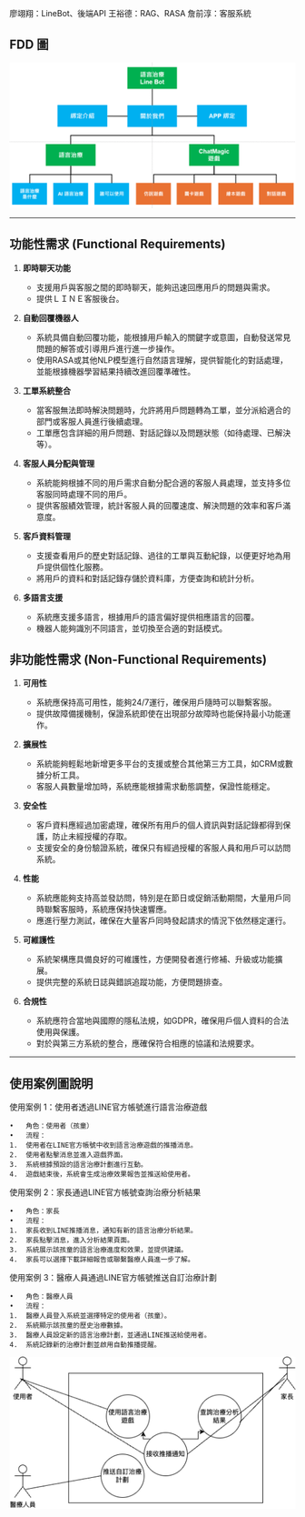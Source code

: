 廖翊翔：LineBot、後端API
王裕德：RAG、RASA
詹前淳：客服系統

## FDD 圖
![FDD](img/FDD.png "FDD 圖")

---

## 功能性需求 (Functional Requirements)

1. **即時聊天功能**
   - 支援用戶與客服之間的即時聊天，能夠迅速回應用戶的問題與需求。
   - 提供ＬＩＮＥ客服後台。

2. **自動回覆機器人**
   - 系統具備自動回覆功能，能根據用戶輸入的關鍵字或意圖，自動發送常見問題的解答或引導用戶進行進一步操作。
   - 使用RASA或其他NLP模型進行自然語言理解，提供智能化的對話處理，並能根據機器學習結果持續改進回覆準確性。

3. **工單系統整合**
   - 當客服無法即時解決問題時，允許將用戶問題轉為工單，並分派給適合的部門或客服人員進行後續處理。
   - 工單應包含詳細的用戶問題、對話記錄以及問題狀態（如待處理、已解決等）。

4. **客服人員分配與管理**
   - 系統能夠根據不同的用戶需求自動分配合適的客服人員處理，並支持多位客服同時處理不同的用戶。
   - 提供客服績效管理，統計客服人員的回覆速度、解決問題的效率和客戶滿意度。

5. **客戶資料管理**
   - 支援查看用戶的歷史對話記錄、過往的工單與互動紀錄，以便更好地為用戶提供個性化服務。
   - 將用戶的資料和對話記錄存儲於資料庫，方便查詢和統計分析。

6. **多語言支援**
   - 系統應支援多語言，根據用戶的語言偏好提供相應語言的回覆。
   - 機器人能夠識別不同語言，並切換至合適的對話模式。

## 非功能性需求 (Non-Functional Requirements)

1. **可用性**
   - 系統應保持高可用性，能夠24/7運行，確保用戶隨時可以聯繫客服。
   - 提供故障備援機制，保證系統即使在出現部分故障時也能保持最小功能運作。

2. **擴展性**
   - 系統能夠輕鬆地新增更多平台的支援或整合其他第三方工具，如CRM或數據分析工具。
   - 客服人員數量增加時，系統應能根據需求動態調整，保證性能穩定。

3. **安全性**
   - 客戶資料應經過加密處理，確保所有用戶的個人資訊與對話記錄都得到保護，防止未經授權的存取。
   - 支援安全的身份驗證系統，確保只有經過授權的客服人員和用戶可以訪問系統。

4. **性能**
   - 系統應能夠支持高並發訪問，特別是在節日或促銷活動期間，大量用戶同時聯繫客服時，系統應保持快速響應。
   - 應進行壓力測試，確保在大量客戶同時發起請求的情況下依然穩定運行。

5. **可維護性**
   - 系統架構應具備良好的可維護性，方便開發者進行修補、升級或功能擴展。
   - 提供完整的系統日誌與錯誤追蹤功能，方便問題排查。

6. **合規性**
   - 系統應符合當地與國際的隱私法規，如GDPR，確保用戶個人資料的合法使用與保護。
   - 對於與第三方系統的整合，應確保符合相應的協議和法規要求。

---

## 使用案例圖說明

使用案例 1：使用者透過LINE官方帳號進行語言治療遊戲

	•	角色：使用者（孩童）
	•	流程：
	1.	使用者在LINE官方帳號中收到語言治療遊戲的推播消息。
	2.	使用者點擊消息並進入遊戲界面。
	3.	系統根據預設的語言治療計劃進行互動。
	4.	遊戲結束後，系統會生成治療效果報告並推送給使用者。

使用案例 2：家長通過LINE官方帳號查詢治療分析結果

	•	角色：家長
	•	流程：
	1.	家長收到LINE推播消息，通知有新的語言治療分析結果。
	2.	家長點擊消息，進入分析結果頁面。
	3.	系統展示該孩童的語言治療進度和效果，並提供建議。
	4.	家長可以選擇下載詳細報告或聯繫醫療人員進一步了解。

使用案例 3：醫療人員通過LINE官方帳號推送自訂治療計劃

	•	角色：醫療人員
	•	流程：
	1.	醫療人員登入系統並選擇特定的使用者（孩童）。
	2.	系統顯示該孩童的歷史治療數據。
	3.	醫療人員設定新的語言治療計劃，並通過LINE推送給使用者。
	4.	系統記錄新的治療計劃並啟用自動推播提醒。
![使用案例圖](img/使用案例圖.png "使用案例圖")
